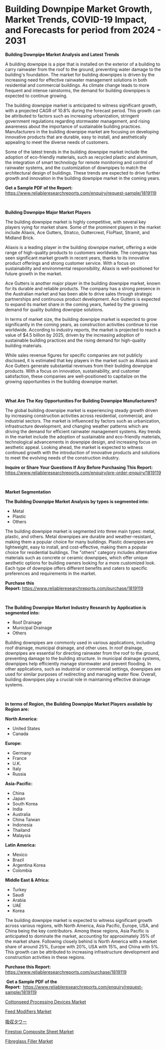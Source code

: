 <p><h1>Building Downpipe Market Growth, Market Trends, COVID-19 Impact, and Forecasts for period from 2024 - 2031</h1></p><p><strong>Building Downpipe Market Analysis and Latest Trends</strong></p>
<p><p>A building downpipe is a pipe that is installed on the exterior of a building to carry rainwater from the roof to the ground, preventing water damage to the building's foundation. The market for building downpipes is driven by the increasing need for effective rainwater management solutions in both residential and commercial buildings. As climate change leads to more frequent and intense rainstorms, the demand for building downpipes is expected to continue growing.</p><p>The building downpipe market is anticipated to witness significant growth, with a projected CAGR of 10.8% during the forecast period. This growth can be attributed to factors such as increasing urbanization, stringent government regulations regarding stormwater management, and rising awareness about the importance of sustainable building practices. Manufacturers in the building downpipe market are focusing on developing innovative products that are durable, easy to install, and aesthetically appealing to meet the diverse needs of customers.</p><p>Some of the latest trends in the building downpipe market include the adoption of eco-friendly materials, such as recycled plastic and aluminum, the integration of smart technology for remote monitoring and control of rainwater systems, and the customization of downpipes to match the architectural design of buildings. These trends are expected to drive further growth and innovation in the building downpipe market in the coming years.</p></p>
<p><strong>Get a Sample PDF of the Report:&nbsp;</strong> <a href="https://www.reliableresearchreports.com/enquiry/request-sample/1819119">https://www.reliableresearchreports.com/enquiry/request-sample/1819119</a></p>
<p>&nbsp;</p>
<p><strong>Building Downpipe Major Market Players</strong></p>
<p><p>The building downpipe market is highly competitive, with several key players vying for market share. Some of the prominent players in the market include Aliaxis, Ace Gutters, Stratco, Guttercrest, FloPlast, Stramit, and Midland Brick.</p><p>Aliaxis is a leading player in the building downpipe market, offering a wide range of high-quality products to customers worldwide. The company has seen significant market growth in recent years, thanks to its innovative product offerings and strong customer service. With a focus on sustainability and environmental responsibility, Aliaxis is well-positioned for future growth in the market.</p><p>Ace Gutters is another major player in the building downpipe market, known for its durable and reliable products. The company has a strong presence in the Australian market and has been able to drive sales through strategic partnerships and continuous product development. Ace Gutters is expected to expand its market share in the coming years, fueled by the growing demand for quality building downpipe solutions.</p><p>In terms of market size, the building downpipe market is expected to grow significantly in the coming years, as construction activities continue to rise worldwide. According to industry reports, the market is projected to reach a value of $4.5 billion by 2025, driven by the increasing adoption of sustainable building practices and the rising demand for high-quality building materials.</p><p>While sales revenue figures for specific companies are not publicly disclosed, it is estimated that key players in the market such as Aliaxis and Ace Gutters generate substantial revenues from their building downpipe products. With a focus on innovation, sustainability, and customer satisfaction, these companies are well-positioned to capitalize on the growing opportunities in the building downpipe market.</p></p>
<p>&nbsp;</p>
<p><strong>What Are The Key Opportunities For Building Downpipe Manufacturers?</strong></p>
<p><p>The global building downpipe market is experiencing steady growth driven by increasing construction activities across residential, commercial, and industrial sectors. The market is influenced by factors such as urbanization, infrastructure development, and changing weather patterns which are driving the demand for efficient rainwater management systems. Key trends in the market include the adoption of sustainable and eco-friendly materials, technological advancements in downpipe design, and increasing focus on aesthetic appeal. Looking ahead, the market is expected to witness continued growth with the introduction of innovative products and solutions to meet the evolving needs of the construction industry.</p></p>
<p><strong>Inquire or Share Your Questions If Any Before Purchasing This Report:</strong> <a href="https://www.reliableresearchreports.com/enquiry/pre-order-enquiry/1819119">https://www.reliableresearchreports.com/enquiry/pre-order-enquiry/1819119</a></p>
<p>&nbsp;</p>
<p><strong>Market Segmentation</strong></p>
<p><strong>The Building Downpipe Market Analysis by types is segmented into:</strong></p>
<p><ul><li>Metal</li><li>Plastic</li><li>Others</li></ul></p>
<p><p>The building downpipe market is segmented into three main types: metal, plastic, and others. Metal downpipes are durable and weather-resistant, making them a popular choice for many buildings. Plastic downpipes are lightweight, easy to install, and cost-effective, making them a popular choice for residential buildings. The "others" category includes alternative materials such as concrete or ceramic downpipes, which offer unique aesthetic options for building owners looking for a more customized look. Each type of downpipe offers different benefits and caters to specific preferences and requirements in the market.</p></p>
<p><strong>Purchase this Report:&nbsp;</strong><a href="https://www.reliableresearchreports.com/purchase/1819119">https://www.reliableresearchreports.com/purchase/1819119</a></p>
<p>&nbsp;</p>
<p><strong>The Building Downpipe Market Industry Research by Application is segmented into:</strong></p>
<p><ul><li>Roof Drainage</li><li>Municipal Drainage</li><li>Others</li></ul></p>
<p><p>Building downpipes are commonly used in various applications, including roof drainage, municipal drainage, and other uses. In roof drainage, downpipes are essential for directing rainwater from the roof to the ground, preventing damage to the building structure. In municipal drainage systems, downpipes help efficiently manage stormwater and prevent flooding. In other applications, such as industrial or commercial settings, downpipes are used for similar purposes of redirecting and managing water flow. Overall, building downpipes play a crucial role in maintaining effective drainage systems.</p></p>
<p>&nbsp;</p>
<p><strong>In terms of Region, the Building Downpipe Market Players available by Region are:</strong></p>
<p>
    <p> <strong> North America: </strong>
        <ul>
            <li>United States</li>
            <li>Canada</li>
        </ul>
        </p> 
    <p> <strong> Europe: </strong>
        <ul>
            <li>Germany</li>
            <li>France</li>
            <li>U.K.</li>
            <li>Italy</li>
            <li>Russia</li>
        </ul>
        </p> 
    <p> <strong> Asia-Pacific: </strong>
        <ul>
            <li>China</li>
            <li>Japan</li>
            <li>South Korea</li>
            <li>India</li>
            <li>Australia</li>
            <li>China Taiwan</li>
            <li>Indonesia</li>
            <li>Thailand</li>
            <li>Malaysia</li>
        </ul>
        </p> 
    <p> <strong> Latin America: </strong>
        <ul>
            <li>Mexico</li>
            <li>Brazil</li>
            <li>Argentina Korea</li>
            <li>Colombia</li>
        </ul>
        </p> 
    <p> <strong> Middle East & Africa: </strong>
        <ul>
            <li>Turkey</li>
            <li>Saudi</li>
            <li>Arabia</li>
            <li>UAE</li>
            <li>Korea</li>
        </ul>
    </p>
    </p>
<p><p>The building downpipe market is expected to witness significant growth across various regions, with North America, Asia Pacific, Europe, USA, and China being the key contributors. Among these regions, Asia Pacific is anticipated to dominate the market, accounting for approximately 35% of the market share. Following closely behind is North America with a market share of around 25%, Europe with 20%, USA with 15%, and China with 5%. This growth can be attributed to increasing infrastructure development and construction activities in these regions.</p></p>
<p><strong>Purchase this Report: </strong><a href="https://www.reliableresearchreports.com/purchase/1819119">https://www.reliableresearchreports.com/purchase/1819119</a></p>
<p>&nbsp;<strong>Get a Sample PDF of the Report:&nbsp;&nbsp;</strong><a href="https://www.reliableresearchreports.com/enquiry/request-sample/1819119">https://www.reliableresearchreports.com/enquiry/request-sample/1819119</a></p>
<p><strong></strong></p>
<p><p><a href="https://issuu.com/reportprime-2/docs/cottonseed-processing-devices-market-size-2030.ppt">Cottonseed Processing Devices Market</a></p><p><a href="https://issuu.com/reportprime-2/docs/feed-modifiers-market-size-2030.pptx">Feed Modifiers Market</a></p><p><a href="https://github.com/ihabdkwlxs948/Market-Research-Report-List-1/blob/main/1685082191771.md">吸収タワー</a></p><p><a href="https://github.com/biheemgalvinlouises6hokrh3h/Market-Research-Report-List-1/blob/main/firestop-composite-sheet-market.md">Firestop Composite Sheet Market</a></p><p><a href="https://github.com/guneycigdem35/Market-Research-Report-List-2/blob/main/fibreglass-filler-market.md">Fibreglass Filler Market</a></p></p>